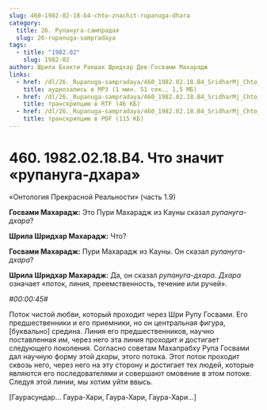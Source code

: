 ```yaml
---
slug: 460-1982-02-18-b4-chto-znachit-rupanuga-dhara
category:
  title: 26. Рупануга-сампрадая
  slug: 26-rupanuga-sampradaya
tags:
  - title: "1982.02"
    slug: 1982-02
author: Шрила Бхакти Ракшак Шридхар Дев-Госвами Махарадж
links:
  - href: /dl/26._Rupanuga-sampradaya/460_1982.02.18.B4_SridharMj_Chto_znachit_rupanuga-dhara.mp3
    title: аудиозапись в MP3 (1 мин. 51 сек., 1,5 МБ)
  - href: /dl/26._Rupanuga-sampradaya/460_1982.02.18.B4_SridharMj_Chto_znachit_rupanuga-dhara.rtf
    title: транскрипцию в RTF (46 КБ)
  - href: /dl/26._Rupanuga-sampradaya/460_1982.02.18.B4_SridharMj_Chto_znachit_rupanuga-dhara.pdf
    title: транскрипцию в PDF (115 КБ)
---
```


# 460. 1982.02.18.B4. Что значит «рупануга-дхара»

«Онтология Прекрасной Реальности» (часть 1.9)

**Госвами Махарадж:** Это Пури Махарадж из Кауны сказал *рупануга-дхара*?

**Шрила Шридхар Махарадж:** Что?

**Госвами Махарадж:** Пури Махарадж из Кауны. Он сказал *рупануга-дхара*?

**Шрила Шридхар Махарадж:** Да, он сказал *рупануга-дхара*. *Дхара* означает «поток, линия, преемственность, течение или ручей».

*#00:00:45#*

Поток чистой любви, который проходит через Шри Рупу Госвами. Его предшественники и его приемники, но он центральная фигура, [буквально] средина. Линия его предшественников, научно поставленная им, через него эта линия проходит и достигает следующего поколения. Согласно советам Махапрабху Рупа Госвами дал научную форму этой *дхары*, этого потока. Этот поток проходит сквозь него, через него на эту сторону и достигает тех людей, которые являются его последователями и совершают омовение в этом потоке. Следуя этой линии, мы хотим уйти ввысь.

[Гаурасундар… Гаура-Хари, Гаура-Хари, Гаура-Хари…]

